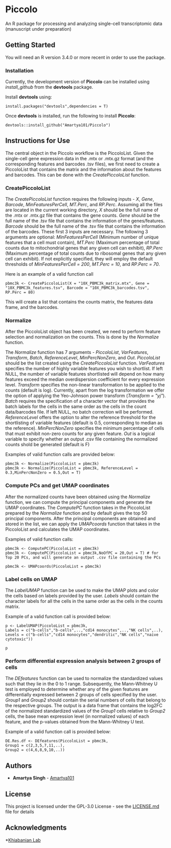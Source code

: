 # Piccolo
An R package for processing and analyzing single-cell transcriptomic data (manuscript under preparation)

## Getting Started

You will need an R version 3.4.0 or more recent in order to use the package.

### Installation

Currently, the development version of **Piccolo** can be installed using *install_github* from the **devtools** package.

Install **devtools** using:
```
install.packages("devtools",dependencies = T)
```
Once **devtools** is installed, run the following to install **Piccolo**:
```
devtools::install_github("Amartya101/Piccolo")
```
## Instructions for Use

The central object in the Piccolo workflow is the PiccoloList. Given the single-cell gene expression data in the .mtx or .mtx.gz format (and the corresponding features and barcodes .tsv files), we first need to create a PiccoloList that contains the matrix and the information about the features and barcodes. This can be done with the *CreatePiccoloList* function.

### CreatePiccoloList
The *CreatePiccoloList* function requires the following inputs - *X*, *Gene*, *Barcode*, *MinFeaturesPerCell*, *MT.Perc*, and *RP.Perc*. Assuming all the files are located in the current working directory, *X* should be the full name of the .mtx or .mtx.gz file that contains the gene counts. *Gene* should be the full name of the .tsv file that contains the information of the genes/features. *Barcode* should be the full name of the .tsv file that contains the information of the barcodes. These first 3 inputs are necessary. The following 3 arguments are optional: *MinFeaturesPerCell* (Minimum number of unique features that a cell must contain), *MT.Perc* (Maximum percentage of total counts due to mitochondrial genes that any given cell can exhibit), *RP.Perc* (Maximum percentage of total counts due to ribosomal genes that any given cell can exhibit). If not explicitly specified, they will employ the default thresholds of *MinFeaturesPerCell = 200*, *MT.Perc = 10*, and *RP.Perc = 70*. 

Here is an example of a valid function call

```
pbmc3k <- CreatePiccoloList(X = "10X_PBMC3k_matrix.mtx", Gene = "10X_PBMC3k_features.tsv", Barcode = "10X_PBMC3k_barcodes.tsv", RP.Perc = 80)
```
This will create a list that contains the counts matrix, the features data frame, and the barcodes.

### Normalize

After the PiccoloList object has been created, we need to perform feature selection and normalization on the counts. This is done by the *Normalize* function.

The *Normalize* function has 7 arguments - *PiccoloList*, *VarFeatures*, *Transform*, *Batch*, *ReferenceLevel*, *MinPercNonZero*, and *Out*. *PiccoloList* should be the list created using the *CreatePiccoloList* function. *VarFeatures* specifies the number of highly variable features you wish to shortlist. If left NULL, the number of variable features shortlisted will depend on how many features exceed the median overdispersion coefficient for every expression level. *Transform* specifies the non-linear transformation to be applied to the counts (default is log). Currently, apart from the log transformation we offer the option of applying the Yeo-Johnson power transform (*Transform = "yj"*). *Batch* requires the specification of a character vector that provides the batch labels for the cells in the same order as the cells in the count data/barcodes file. If left NULL, no batch correction will be performed. *ReferenceLevel* offers the option to alter the reference threshold for the shortlisting of variable features (default is 0.5, corresponding to median as the reference). *MinPercNonZero* specifies the minimum percentage of cells that must exhibit non-zero counts for any given feature. *Out* is a logical variable to specify whether an output .csv file containing the normalized counts shold be generated (default is F) 

Examples of valid function calls are provided below:
```
pbmc3k <- Normalize(PiccoloList = pbmc3k)
pbmc3k <- Normalize(PiccoloList = pbmc3k, ReferenceLevel = 0.3,MinPercNonZero = 0.5,Out = T)
```

### Compute PCs and get UMAP coordinates

After the normalized counts have been obtained using the *Normalize* function, we can compute the principal components and generate the UMAP coordinates. The *ComputePC* function takes in the PiccoloList prepared by the *Normalize* function and by default gives the top 50 principal components. After the principal components are obtained and stored in the list, we can apply the *UMAPcoords* function that takes in the PiccoloList and calculates the UMAP coordinates. 

Examples of valid function calls:
```
pbmc3k <- ComputePC(PiccoloList = pbmc3k)
pbmc3k <- ComputePC(PiccoloList = pbmc3k,NoOfPC = 20,Out = T) # for Top 20 PCs, and will generate an output .csv file containing the PCs

pbmc3k <- UMAPcoords(PiccoloList = pbmc3k)
```

### Label cells on UMAP
The *LabelUMAP* function can be used to make the UMAP plots and color the cells based on labels provided by the user. *Labels* should contain the character labels for all the cells in the same order as the cells in the counts matrix.

Example of a valid function call is provided below:
```
p <- LabelUMAP(PiccoloList = pbmc3k,
Labels = c("b-cells","b-cells",..,"cd14 monocytes",..,"NK cells",..),
Levels = c("b-cells","cd14 monocytes","dendritic","NK cells","naive cytotoxic"))

p
```
### Perform differential expression analysis between 2 groups of cells
The *DEfeatures* function can be used to normalize the standardized values such that they lie in the 0 to 1 range. Subsequently, the Mann-Whitney U test is employed to determine whether any of the given features are differentially expressed between 2 groups of cells specified by the user. *Group1* and *Group2* should contain the serial numbers of cells that belong to the respective groups. The output is a data frame that contains the log2FC of the normalized standardized values of the *Group1* cells relative to *Group2* cells, the base mean expression level (in normalized values) of each feature, and the p-values obtained from the Mann-Whitney U test.

Example of a valid function call is provided below:
```
DE.Res.df <- DEfeatures(PiccoloList = pbmc3k,
Group1 = c(2,3,5,7,11,..),
Group2 = c(4,6,8,9,10,..))
```

## Authors

* **Amartya Singh** - [Amartya101](https://github.com/Amartya101/)

## License

This project is licensed under the GPL-3.0 License - see the [LICENSE.md](LICENSE.md) file for details

## Acknowledgments
*[Khiabanian Lab](https://khiabanian-lab.org)

